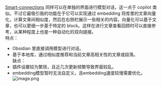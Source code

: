 
[Smart-connections](https://github.com/brianpetro/obsidian-smart-connections) 同样可以在单独的界面进行模型对话，这一点于 copilot 类似。不过它最吸引我的功能在于它可以实现通过 embedding 将库里的文章向量化，计算文章间相似度，然后在右侧栏展示一些相关的内容。向量化可以基于文章，也可以更细一步基于特定的 block。这样在进行文章查看回顾时可以直接参考，从某种程度上也是一种自动化的双向链接。  
特点：

- Obsidian 里直接调用模型进行对话。
- 基于本地库，通过相似度推荐和当前文章高相关性的文章或段落。  
    缺点：
- 插件设置较为繁琐，且近几次更新频繁导致界面较乱。
- embedding模型暂时无法自定义，且embedding速度较慢需要优化。  
    ![image.png](https://picgo-1306089623.cos.ap-nanjing.myqcloud.com/202410102314331.png)